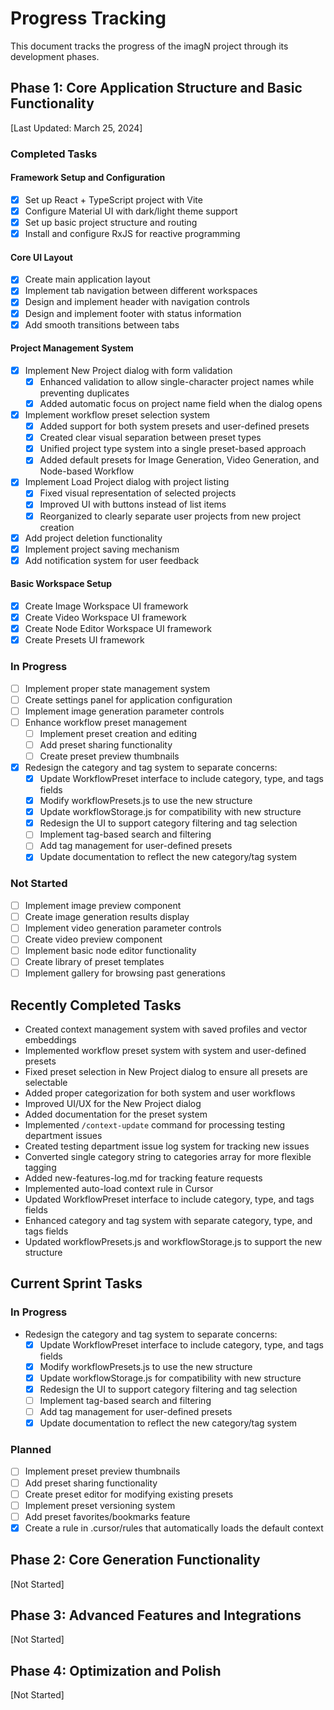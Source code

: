 # Progress Tracking

This document tracks the progress of the imagN project through its development phases.

## Phase 1: Core Application Structure and Basic Functionality
[Last Updated: March 25, 2024]

### Completed Tasks

#### Framework Setup and Configuration
- [x] Set up React + TypeScript project with Vite
- [x] Configure Material UI with dark/light theme support
- [x] Set up basic project structure and routing
- [x] Install and configure RxJS for reactive programming

#### Core UI Layout
- [x] Create main application layout
- [x] Implement tab navigation between different workspaces
- [x] Design and implement header with navigation controls
- [x] Design and implement footer with status information
- [x] Add smooth transitions between tabs

#### Project Management System
- [x] Implement New Project dialog with form validation
  - [x] Enhanced validation to allow single-character project names while preventing duplicates
  - [x] Added automatic focus on project name field when the dialog opens
- [x] Implement workflow preset selection system
  - [x] Added support for both system presets and user-defined presets
  - [x] Created clear visual separation between preset types
  - [x] Unified project type system into a single preset-based approach
  - [x] Added default presets for Image Generation, Video Generation, and Node-based Workflow
- [x] Implement Load Project dialog with project listing
  - [x] Fixed visual representation of selected projects
  - [x] Improved UI with buttons instead of list items
  - [x] Reorganized to clearly separate user projects from new project creation
- [x] Add project deletion functionality
- [x] Implement project saving mechanism
- [x] Add notification system for user feedback

#### Basic Workspace Setup
- [x] Create Image Workspace UI framework
- [x] Create Video Workspace UI framework
- [x] Create Node Editor Workspace UI framework
- [x] Create Presets UI framework

### In Progress
- [ ] Implement proper state management system
- [ ] Create settings panel for application configuration
- [ ] Implement image generation parameter controls
- [ ] Enhance workflow preset management
  - [ ] Implement preset creation and editing
  - [ ] Add preset sharing functionality
  - [ ] Create preset preview thumbnails
- [x] Redesign the category and tag system to separate concerns:
  - [x] Update WorkflowPreset interface to include category, type, and tags fields
  - [x] Modify workflowPresets.js to use the new structure
  - [x] Update workflowStorage.js for compatibility with new structure
  - [x] Redesign the UI to support category filtering and tag selection
  - [ ] Implement tag-based search and filtering
  - [ ] Add tag management for user-defined presets
  - [x] Update documentation to reflect the new category/tag system

### Not Started
- [ ] Implement image preview component
- [ ] Create image generation results display
- [ ] Implement video generation parameter controls
- [ ] Create video preview component
- [ ] Implement basic node editor functionality
- [ ] Create library of preset templates
- [ ] Implement gallery for browsing past generations

## Recently Completed Tasks

- Created context management system with saved profiles and vector embeddings
- Implemented workflow preset system with system and user-defined presets
- Fixed preset selection in New Project dialog to ensure all presets are selectable
- Added proper categorization for both system and user workflows
- Improved UI/UX for the New Project dialog
- Added documentation for the preset system
- Implemented `/context-update` command for processing testing department issues
- Created testing department issue log system for tracking new issues
- Converted single category string to categories array for more flexible tagging
- Added new-features-log.md for tracking feature requests
- Implemented auto-load context rule in Cursor
- Updated WorkflowPreset interface to include category, type, and tags fields
- Enhanced category and tag system with separate category, type, and tags fields
- Updated workflowPresets.js and workflowStorage.js to support the new structure

## Current Sprint Tasks

### In Progress

- Redesign the category and tag system to separate concerns:
  - [x] Update WorkflowPreset interface to include category, type, and tags fields
  - [x] Modify workflowPresets.js to use the new structure
  - [x] Update workflowStorage.js for compatibility with new structure
  - [x] Redesign the UI to support category filtering and tag selection
  - [ ] Implement tag-based search and filtering
  - [ ] Add tag management for user-defined presets
  - [x] Update documentation to reflect the new category/tag system

### Planned

- [ ] Implement preset preview thumbnails
- [ ] Add preset sharing functionality
- [ ] Create preset editor for modifying existing presets
- [ ] Implement preset versioning system
- [ ] Add preset favorites/bookmarks feature
- [x] Create a rule in .cursor/rules that automatically loads the default context

## Phase 2: Core Generation Functionality
[Not Started]

## Phase 3: Advanced Features and Integrations
[Not Started]

## Phase 4: Optimization and Polish
[Not Started]